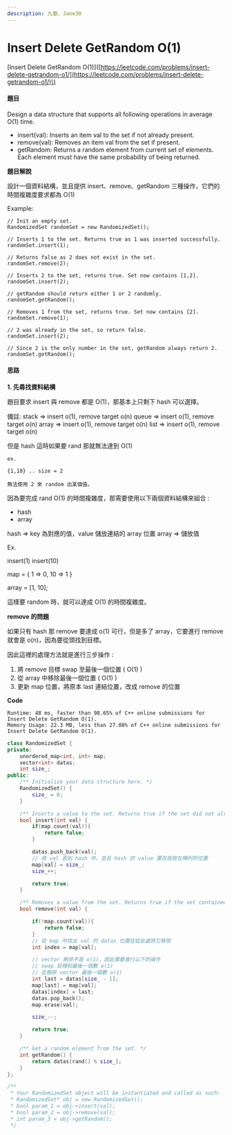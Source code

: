 ```yaml
---
description: 九章、Jane30
---
```


# Insert Delete GetRandom O\(1\)

\[Insert Delete GetRandom O\(1\)\]\([https://leetcode.com/problems/insert-delete-getrandom-o1/](https://leetcode.com/problems/insert-delete-getrandom-o1/)\)

#### 題目

Design a data structure that supports all following operations in average O\(1\) time.

* insert\(val\): Inserts an item val to the set if not already present.
* remove\(val\): Removes an item val from the set if present.
* getRandom: Returns a random element from current set of elements. Each element must have the same probability of being returned.

**題目解說**

設計一個資料結構，並且提供 insert、remove、getRandom 三種操作，它們的時間複雜度要求都為 O\(1\)

Example:

```text
// Init an empty set.
RandomizedSet randomSet = new RandomizedSet();

// Inserts 1 to the set. Returns true as 1 was inserted successfully.
randomSet.insert(1);

// Returns false as 2 does not exist in the set.
randomSet.remove(2);

// Inserts 2 to the set, returns true. Set now contains [1,2].
randomSet.insert(2);

// getRandom should return either 1 or 2 randomly.
randomSet.getRandom();

// Removes 1 from the set, returns true. Set now contains [2].
randomSet.remove(1);

// 2 was already in the set, so return false.
randomSet.insert(2);

// Since 2 is the only number in the set, getRandom always return 2.
randomSet.getRandom();
```

#### 思路

**1. 先尋找資料結構**

題目要求 insert 與 remove 都是 O\(1\)，那基本上只剩下 hash 可以選擇。

備註: stack =&gt; insert o\(1\), remove target o\(n\) queue =&gt; insert o\(1\), remove target o\(n\) array =&gt; insert o\(1\), remove target o\(n\) list =&gt; insert o\(1\), remove target o\(n\)

但是 hash 這時如果要 rand 那就無法達到 O\(1\)

```text
ex.

{1,10} .. size = 2

無法使用 2 來 random 出某個值。
```

因為要完成 rand O\(1\) 的時間複雜度，那需要使用以下兩個資料結構來組合 :

* hash
* array

hash =&gt; key 為對應的值，value 儲放連結的 array 位置 array =&gt; 儲放值

Ex.

insert\(1\) insert\(10\)

map = { 1 =&gt; 0, 10 =&gt; 1 }

array = \[1, 10\];

這樣要 random 時，就可以達成 O\(1\) 的時間複雜度。

**remove 的問題**

如果只有 hash 那 remove 要達成 o\(1\) 可行，但是多了 array，它要進行 remove 就會是 o\(n\)，因為要從頭找到目標。

因此這裡的處理方法就是進行三步操作 :

1. 將 remove 目標 swap 至最後一個位置 \( O\(1\) \)
2. 從 array 中移除最後一個位置 \( O\(1\) \)
3. 更新 map 位置，將原本 last 連結位置，改成 remove 的位置

**Code**

```text
Runtime: 48 ms, faster than 98.65% of C++ online submissions for Insert Delete GetRandom O(1).
Memory Usage: 22.3 MB, less than 27.08% of C++ online submissions for Insert Delete GetRandom O(1).
```

```cpp
class RandomizedSet {
private:
    unordered_map<int, int> map;
    vector<int> datas;
    int size_;
public:
    /** Initialize your data structure here. */
    RandomizedSet() {
        size_ = 0;
    }

    /** Inserts a value to the set. Returns true if the set did not already contain the specified element. */
    bool insert(int val) {
        if(map.count(val)){
            return false;
        }

        datas.push_back(val);
        // 將 val 丟到 hash 中，並且 hash 的 value 要存放放在陣列的位置
        map[val] = size_;
        size_++;

        return true;
    }

    /** Removes a value from the set. Returns true if the set contained the specified element. */
    bool remove(int val) {

        if(!map.count(val)){
            return false;
        }
        // 從 map 中找出 val 的 datas 位置在從此處將它移除
        int index = map[val];

        // vector 刪除不是 o(1)，因此需要進行以下的操作
        // swap 目標和最後一個數 o(1)
        // 在刪除 vector 最後一個數 o(1)
        int last = datas[size_ - 1];
        map[last] = map[val];
        datas[index] = last;
        datas.pop_back();
        map.erase(val);

        size_--;

        return true;
    }

    /** Get a random element from the set. */
    int getRandom() {
        return datas[rand() % size_];
    }
};

/**
 * Your RandomizedSet object will be instantiated and called as such:
 * RandomizedSet* obj = new RandomizedSet();
 * bool param_1 = obj->insert(val);
 * bool param_2 = obj->remove(val);
 * int param_3 = obj->getRandom();
 */
```

